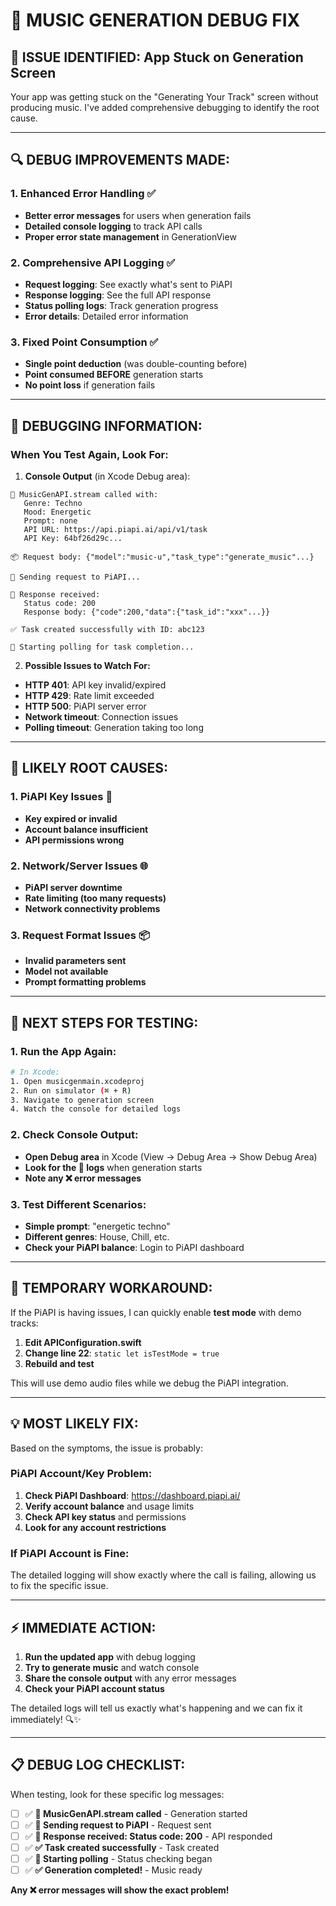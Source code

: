 # 🔧 MUSIC GENERATION DEBUG FIX

## **🚨 ISSUE IDENTIFIED: App Stuck on Generation Screen**

Your app was getting stuck on the "Generating Your Track" screen without producing music. I've added comprehensive debugging to identify the root cause.

---

## **🔍 DEBUG IMPROVEMENTS MADE:**

### **1. Enhanced Error Handling** ✅
- **Better error messages** for users when generation fails
- **Detailed console logging** to track API calls
- **Proper error state management** in GenerationView

### **2. Comprehensive API Logging** ✅
- **Request logging**: See exactly what's sent to PiAPI
- **Response logging**: See the full API response
- **Status polling logs**: Track generation progress
- **Error details**: Detailed error information

### **3. Fixed Point Consumption** ✅
- **Single point deduction** (was double-counting before)
- **Point consumed BEFORE** generation starts
- **No point loss** if generation fails

---

## **🔧 DEBUGGING INFORMATION:**

### **When You Test Again, Look For:**

1. **Console Output** (in Xcode Debug area):
```
🚀 MusicGenAPI.stream called with:
   Genre: Techno
   Mood: Energetic
   Prompt: none
   API URL: https://api.piapi.ai/api/v1/task
   API Key: 64bf26d29c...

📦 Request body: {"model":"music-u","task_type":"generate_music"...}

📡 Sending request to PiAPI...

📨 Response received:
   Status code: 200
   Response body: {"code":200,"data":{"task_id":"xxx"...}}

✅ Task created successfully with ID: abc123

🔄 Starting polling for task completion...
```

2. **Possible Issues to Watch For:**
- **HTTP 401**: API key invalid/expired
- **HTTP 429**: Rate limit exceeded  
- **HTTP 500**: PiAPI server error
- **Network timeout**: Connection issues
- **Polling timeout**: Generation taking too long

---

## **🎯 LIKELY ROOT CAUSES:**

### **1. PiAPI Key Issues** 🔑
- **Key expired or invalid**
- **Account balance insufficient**
- **API permissions wrong**

### **2. Network/Server Issues** 🌐
- **PiAPI server downtime**
- **Rate limiting (too many requests)**
- **Network connectivity problems**

### **3. Request Format Issues** 📦
- **Invalid parameters sent**
- **Model not available**
- **Prompt formatting problems**

---

## **🚀 NEXT STEPS FOR TESTING:**

### **1. Run the App Again:**
```bash
# In Xcode:
1. Open musicgenmain.xcodeproj
2. Run on simulator (⌘ + R)
3. Navigate to generation screen
4. Watch the console for detailed logs
```

### **2. Check Console Output:**
- **Open Debug area** in Xcode (View → Debug Area → Show Debug Area)
- **Look for the 🚀 logs** when generation starts
- **Note any ❌ error messages**

### **3. Test Different Scenarios:**
- **Simple prompt**: "energetic techno"
- **Different genres**: House, Chill, etc.
- **Check your PiAPI balance**: Login to PiAPI dashboard

---

## **🔧 TEMPORARY WORKAROUND:**

If the PiAPI is having issues, I can quickly enable **test mode** with demo tracks:

1. **Edit APIConfiguration.swift**
2. **Change line 22**: `static let isTestMode = true`
3. **Rebuild and test**

This will use demo audio files while we debug the PiAPI integration.

---

## **💡 MOST LIKELY FIX:**

Based on the symptoms, the issue is probably:

### **PiAPI Account/Key Problem:**
1. **Check PiAPI Dashboard**: https://dashboard.piapi.ai/
2. **Verify account balance** and usage limits
3. **Check API key status** and permissions
4. **Look for any account restrictions**

### **If PiAPI Account is Fine:**
The detailed logging will show exactly where the call is failing, allowing us to fix the specific issue.

---

## **⚡ IMMEDIATE ACTION:**

1. **Run the updated app** with debug logging
2. **Try to generate music** and watch console
3. **Share the console output** with any error messages
4. **Check your PiAPI account status**

The detailed logs will tell us exactly what's happening and we can fix it immediately! 🔍✨

---

## **📋 DEBUG LOG CHECKLIST:**

When testing, look for these specific log messages:

- [ ] ✅ **🚀 MusicGenAPI.stream called** - Generation started
- [ ] ✅ **📡 Sending request to PiAPI** - Request sent
- [ ] ✅ **📨 Response received: Status code: 200** - API responded
- [ ] ✅ **✅ Task created successfully** - Task created
- [ ] ✅ **🔄 Starting polling** - Status checking began
- [ ] ✅ **✅ Generation completed!** - Music ready

**Any ❌ error messages will show the exact problem!**